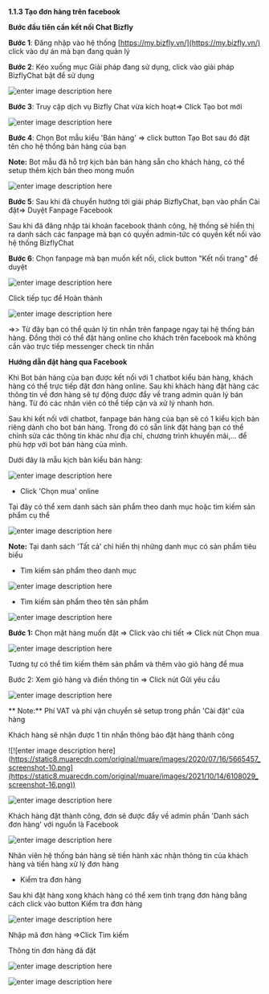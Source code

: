

**1.1.3	Tạo đơn hàng trên facebook**


**Bước đầu tiên cần kết nối Chat Bizfly**

**Bước 1**: Đăng nhập vào hệ thống  [https://my.bizfly.vn/](https://my.bizfly.vn/)  click vào dự án mà bạn đang quản lý

**Bước 2**: Kéo xuống mục Giải pháp đang sử dụng, click vào giải pháp BizflyChat bật để sử dụng

![enter image description here](https://static8.muarecdn.com/original/muare/images/2021/10/14/6107945_screenshot-9.png)

**Bước 3**: Truy cập dịch vụ Bizfly Chat vừa kích hoạt=> Click Tạo bot mới

![enter image description here](https://static8.muarecdn.com/original/muare/images/2020/07/16/5665106_screenshot-3.png)

**Bước 4**: Chọn Bot mẫu kiểu 'Bán hàng' => click button Tạo Bot sau đó đặt tên cho hệ thống bán hàng của bạn

**Note:** Bot mẫu đã hỗ trợ kịch bản bán hàng sẵn cho khách hàng, có thể setup thêm kịch bản theo mong muốn

![enter image description here](https://static8.muarecdn.com/original/muare/images/2020/07/16/5665274_screenshot-1.png)

**Bước 5**: Sau khi đã chuyển hướng tới giải pháp BizflyChat, bạn vào phần Cài đặt=> Duyệt Fanpage Facebook

Sau khi đã đăng nhập tài khoản facebook thành công, hệ thống sẽ hiển thị ra danh sách các fanpage mà bạn có quyền admin-tức có quyền kết nối vào hệ thống BizflyChat

**Bước 6**: Chọn fanpage mà bạn muốn kết nối, click button "Kết nối trang" để duyệt

![enter image description here](https://static8.muarecdn.com/original/muare/images/2020/07/16/5665304_screenshot-2.png)

Click tiếp tục để Hoàn thành

![enter image description here](https://static8.muarecdn.com/original/muare/images/2020/07/16/5665344_screenshot-4.png)

=>> Từ đây bạn có thể quản lý tin nhắn trên fanpage ngay tại hệ thống bán hàng. Đồng thời có thể đặt hàng online cho khách trên facebook mà không cần vào trực tiếp messenger check tin nhắn

**Hướng dẫn đặt hàng qua Facebook**

Khi Bot bán hàng của bạn được kết nối với 1 chatbot  kiểu bán hàng, khách hàng có thể trực tiếp đặt đơn hàng online. Sau khi khách hàng đặt hàng các thông tin về đơn hàng sẽ tự động được đẩy về trang admin quản lý bán hàng. Từ đó các nhân viên có thể tiếp cận và xử lý nhanh hơn.

Sau khi kết nối với chatbot, fanpage bán hàng của bạn sẽ có 1 kiểu kịch bản riêng dành cho bot bán hàng. Trong đó có sẵn link đặt hàng bạn có thể chỉnh sửa các thông tin khác như địa chỉ, chương trình khuyến mãi,... để phù hợp với bot bán hàng của mình.

Dưới đây là mẫu kịch bản kiểu bán hàng:

![enter image description here](https://static8.muarecdn.com/original/muare/images/2021/10/14/6107968_screenshot-10.png)

-   Click 'Chọn mua' online

Tại đây có thể xem danh sách sản phẩm theo danh mục hoặc tìm kiếm sản phẩm cụ thể

![enter image description here](https://static8.muarecdn.com/original/muare/images/2021/10/14/6107994_screenshot-11.png)


**Note:** Tại danh sách 'Tất cả' chỉ hiển thị những danh mục có sản phẩm tiêu biểu

-  Tìm kiếm sản phẩm theo danh mục 

![enter image description here](https://static8.muarecdn.com/original/muare/images/2021/10/14/6108010_screenshot-12.png)

- Tìm kiếm sản phẩm theo tên sản phẩm

![enter image description here](https://static8.muarecdn.com/original/muare/images/2021/10/14/6108011_screenshot-13.png)

**Bước 1:**  Chọn mặt hàng muốn đặt => Click vào chi tiết => Click nút Chọn mua

![enter image description here](https://static8.muarecdn.com/original/muare/images/2021/10/14/6108018_screenshot-14.png)

 Tương tự có thể tìm kiếm thêm sản phẩm và thêm vào giỏ hàng để mua
 
Bước 2: Xem giỏ hàng và điền thông tin => Click nút Gửi yêu cầu

![enter image description here](https://static8.muarecdn.com/original/muare/images/2021/10/14/6108025_screenshot-15.png)

** Note:** Phí VAT và phí vận chuyển sẽ setup trong phần 'Cài đặt' cửa hàng

Khách hàng sẽ nhận được 1 tin nhắn thông báo đặt hàng thành công

![!\[enter image description here\](https://static8.muarecdn.com/original/muare/images/2020/07/16/5665457_screenshot-10.png](https://static8.muarecdn.com/original/muare/images/2021/10/14/6108029_screenshot-16.png))

![enter image description here](https://static8.muarecdn.com/original/muare/images/2021/10/14/6108086_screenshot-17.png)


Khách hàng đặt thành công, đơn sẽ được đẩy về admin phần 'Danh sách đơn hàng' với nguồn là Facebook

![enter image description here](https://static8.muarecdn.com/original/muare/images/2021/10/14/6108087_screenshot-18.png)

Nhân viên hệ thống bán hàng sẽ tiền hành xác nhận thông tin của khách hàng và tiến hàng xử lý đơn hàng

-   Kiểm tra đơn hàng

Sau khi đặt hàng xong khách hàng có thể xem tình trạng đơn hàng bằng cách click vào button Kiểm tra đơn hàng

![enter image description here](https://static8.muarecdn.com/original/muare/images/2020/07/16/5665528_screenshot-17.png)

Nhập mã đơn hàng =>Click Tìm kiếm

Thông tin đơn hàng đã đặt

![enter image description here](https://static8.muarecdn.com/original/muare/images/2021/10/14/6108405_screenshot-20.png)

![enter image description here](https://static8.muarecdn.com/original/muare/images/2021/10/14/6108406_screenshot-21.png)

